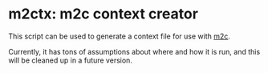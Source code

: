 # m2ctx: m2c context creator

This script can be used to generate a context file for use with [m2c](https://github.com/matt-kempster/m2c).

Currently, it has tons of assumptions about where and how it is run, and this will be cleaned up in a future version.
